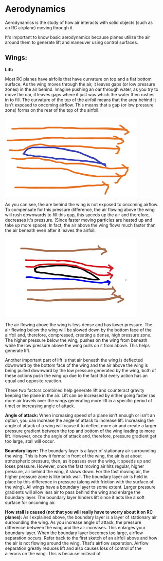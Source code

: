 # Aerodynamics

Aerodynamics is the study of how air interacts with solid objects \(such as an RC airplane\) moving through it. 

It's important to know basic aerodynamics because planes utilize the air around them to generate lift and maneuver using control surfaces. 

## Wings:

**Lift:**

Most RC planes have airfoils that have curvature on top and a flat bottom surface. As the wing moves through the air, it leaves gaps \(or low pressure zones\) in the air behind. Imagine pushing an oar through water, as you try to move the oar, it leaves gaps where it just was which the water then rushes in to fill. The curvature of the top of the airfoil means that the area behind it isn't exposed to oncoming airflow. This means that a gap \(or low pressure zone\) forms on the rear of the top of the airfoil. 

![Theoretical oncoming airflow](../.gitbook/assets/airfoil1%20%281%29.png)

As you can see, the are behind the wing is not exposed to oncoming airflow. To compensate for this pressure difference, the air flowing above the wing will rush downwards to fill this gap, this speeds up the air and therefore, decreases it's pressure. \(Since faster moving particles are heated up and take up more space\). In fact, the air above the wing flows much faster than the air beneath even after it leaves the airfoil.

![Green = atmospheric pressure, Blue = high pressure, Red = low pressure](../.gitbook/assets/airfoil2.png)

The air flowing above the wing is less dense and has lower pressure. The air flowing below the wing will be slowed down by the bottom face of the airfoil and, therefore, compressed, creating a dense, high pressure zone. The higher pressure below the wing, pushes on the wing from beneath while the low pressure above the wing pulls on it from above. This helps generate lift. 

Another important part of lift is that air beneath the wing is deflected downward by the bottom face of the wing and the air above the wing is being pulled downward by the low pressure generated by the wing, both of these actions push the wing up due to the fact that every action has an equal and opposite reaction.

These two factors combined help generate lift and counteract gravity keeping the plane in the air. Lift can be increased by either going faster \(as more air travels over the wings generating more lift in a specific period of time\) or increasing angle of attack.

**Angle of attack:** When increasing speed of a plane isn't enough or isn't an option, you can increase the angle of attack to increase lift. Increasing the angle of attack of a wing will cause it to deflect more air and create a larger pressure gradient between the top and bottom of the wing leading to more lift. However, once the angle of attack and, therefore, pressure gradient get too large, stall will occur.

**Boundary layer:** The boundary layer is a layer of stationary air surrounding the wing. This is how it forms: In front of the wing, the air is at about atmospheric pressure, then, as it passes over the wing, it speeds up and loses pressure. However, once the fast moving air hits regular, higher pressure, air behind the wing, it slows down. For the fast moving air, the higher pressure zone is like brick wall. The boundary layer air is held in place by this difference in pressure \(along with friction with the surface of the wing\). All wings have a boundary layer to some extent. Larger pressure gradients will allow less air to pass behind the wing and enlarge the boundary layer. The boundary layer hinders lift since it acts like a soft surface for oncoming air.

**How stall is caused \(not that you will really have to worry about it on RC planes\):** As I explained above, the boundary layer is a layer of stationary air surrounding the wing. As you increase angle of attack, the pressure difference between the wing and the air increases. This enlarges your boundary layer. When the boundary layer becomes too large, airflow separation occurs. Refer back to the first sketch of an airfoil above and how the air is not flowing around the wing. That's airflow separation. Airflow separation greatly reduces lift and also causes loss of control of the ailerons on the wing. This is because instead of 

